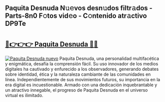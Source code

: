 ## Paquita Desnuda N𝚞𝚎vos desn𝚞dos filtr𝚊dos - Parts-8n0 F𝚘tos vid𝚎o - C𝚘ntenido atr𝚊ctivo DP9Te

# <h2><a href="http://mbbhab.tromn.icu/?c=Paquita+Desnuda">🔗👉👉👉 Paquita Desnuda 🔗🔗</a></h2>

[![Paquita Desnuda nuevo](https://i.imgur.com/pEAQMta.gif)](http://mbbhab.tromn.icu/?c=Paquita+Desnuda)
Paquita Desnuda, una personalidad multifacética y enigmática, desafía la comprensión fácil. Su uso innovador de los medios digitales ha cautivado y enfurecido a los observadores, generando debates sobre identidad, ética y la naturaleza cambiante de las comunidades en línea. Independientemente de sus movimientos futuros, su importancia en la era digital es incuestionable. Armado con una dedicación inquebrantable y un atractivo innegable, el progreso de Paquita Desnuda en el universo virtual es ilimitado.
